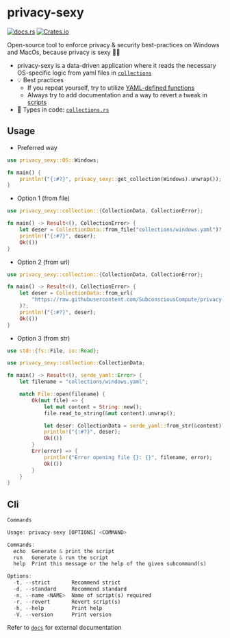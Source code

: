 # privacy-sexy

[![docs.rs](https://img.shields.io/docsrs/privacy-sexy?style=flat-square)](https://docs.rs/privacy-sexy/latest/privacy_sexy/)
[![Crates.io](https://img.shields.io/crates/v/privacy-sexy?style=flat-square)](https://crates.io/crates/privacy-sexy)

Open-source tool to enforce privacy & security best-practices on Windows and MacOs, because privacy is sexy 🍑🍆

- privacy-sexy is a data-driven application where it reads the necessary OS-specific logic from
  yaml files in [`collections`](collections)
- 💡 Best practices
    - If you repeat yourself, try to utilize [YAML-defined functions](FunctionData)
    - Always try to add documentation and a way to revert a tweak in [scripts](ScriptData)
- 📖 Types in code: [`collections.rs`](src/collection.rs)

## Usage

- Preferred way
```rust
use privacy_sexy::OS::Windows;

fn main() {
    println!("{:#?}", privacy_sexy::get_collection(Windows).unwrap());
}
```

- Option 1 (from file)
```rust
use privacy_sexy::collection::{CollectionData, CollectionError};

fn main() -> Result<(), CollectionError> {
    let deser = CollectionData::from_file("collections/windows.yaml")?;
    println!("{:#?}", deser);
    Ok(())
}
```

- Option 2 (from url)
```rust
use privacy_sexy::collection::{CollectionData, CollectionError};

fn main() -> Result<(), CollectionError> {
    let deser = CollectionData::from_url(
        "https://raw.githubusercontent.com/SubconsciousCompute/privacy-sexy-rs/master/collections/macos.yaml",
    )?;
    println!("{:#?}", deser);
    Ok(())
}
```

- Option 3 (from str)
```rust
use std::{fs::File, io::Read};

use privacy_sexy::collection::CollectionData;

fn main() -> Result<(), serde_yaml::Error> {
    let filename = "collections/windows.yaml";

    match File::open(filename) {
        Ok(mut file) => {
            let mut content = String::new();
            file.read_to_string(&mut content).unwrap();

            let deser: CollectionData = serde_yaml::from_str(&content)?;
            println!("{:#?}", deser);
            Ok(())
        }
        Err(error) => {
            println!("Error opening file {}: {}", filename, error);
            Ok(())
        }
    }
}
```

## Cli

```rust
Commands

Usage: privacy-sexy [OPTIONS] <COMMAND>

Commands:
  echo  Generate & print the script
  run   Generate & run the script
  help  Print this message or the help of the given subcommand(s)

Options:
  -t, --strict       Recommend strict
  -d, --standard     Recommend standard
  -n, --name <NAME>  Name of script(s) required
  -r, --revert       Revert script(s)
  -h, --help         Print help
  -V, --version      Print version
```

Refer to [`docs`](https://github.com/undergroundwires/privacy.sexy/tree/master/docs) for external documentation